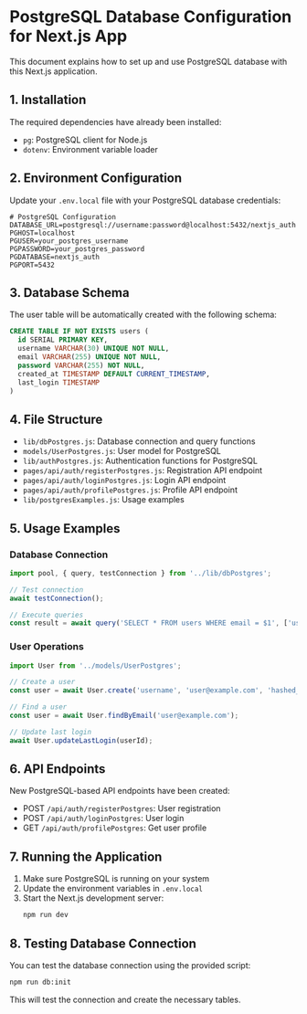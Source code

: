 # PostgreSQL Database Configuration for Next.js App

This document explains how to set up and use PostgreSQL database with this Next.js application.

## 1. Installation

The required dependencies have already been installed:
- `pg`: PostgreSQL client for Node.js
- `dotenv`: Environment variable loader

## 2. Environment Configuration

Update your `.env.local` file with your PostgreSQL database credentials:

```env
# PostgreSQL Configuration
DATABASE_URL=postgresql://username:password@localhost:5432/nextjs_auth
PGHOST=localhost
PGUSER=your_postgres_username
PGPASSWORD=your_postgres_password
PGDATABASE=nextjs_auth
PGPORT=5432
```

## 3. Database Schema

The user table will be automatically created with the following schema:

```sql
CREATE TABLE IF NOT EXISTS users (
  id SERIAL PRIMARY KEY,
  username VARCHAR(30) UNIQUE NOT NULL,
  email VARCHAR(255) UNIQUE NOT NULL,
  password VARCHAR(255) NOT NULL,
  created_at TIMESTAMP DEFAULT CURRENT_TIMESTAMP,
  last_login TIMESTAMP
)
```

## 4. File Structure

- `lib/dbPostgres.js`: Database connection and query functions
- `models/UserPostgres.js`: User model for PostgreSQL
- `lib/authPostgres.js`: Authentication functions for PostgreSQL
- `pages/api/auth/registerPostgres.js`: Registration API endpoint
- `pages/api/auth/loginPostgres.js`: Login API endpoint
- `pages/api/auth/profilePostgres.js`: Profile API endpoint
- `lib/postgresExamples.js`: Usage examples

## 5. Usage Examples

### Database Connection
```javascript
import pool, { query, testConnection } from '../lib/dbPostgres';

// Test connection
await testConnection();

// Execute queries
const result = await query('SELECT * FROM users WHERE email = $1', ['user@example.com']);
```

### User Operations
```javascript
import User from '../models/UserPostgres';

// Create a user
const user = await User.create('username', 'user@example.com', 'hashed_password');

// Find a user
const user = await User.findByEmail('user@example.com');

// Update last login
await User.updateLastLogin(userId);
```

## 6. API Endpoints

New PostgreSQL-based API endpoints have been created:
- POST `/api/auth/registerPostgres`: User registration
- POST `/api/auth/loginPostgres`: User login
- GET `/api/auth/profilePostgres`: Get user profile

## 7. Running the Application

1. Make sure PostgreSQL is running on your system
2. Update the environment variables in `.env.local`
3. Start the Next.js development server:
   ```bash
   npm run dev
   ```

## 8. Testing Database Connection

You can test the database connection using the provided script:
```bash
npm run db:init
```

This will test the connection and create the necessary tables.